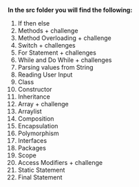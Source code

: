 
**In the src folder you will find the following:**
1. If then else
2. Methods + challenge
3. Method Overloading + challenge
4. Switch + challenges
5. For Statement + challenges
6. While and Do While + challenges
7. Parsing values from String
8. Reading User Input
9. Class
10. Constructor
11. Inheritance
12. Array + challenge
13. Arraylist
14. Composition
15. Encapsulation
16. Polymorphism
17. Interfaces    
18. Packages
19. Scope
20. Access Modifiers + challenge
21. Static Statement
22. Final Statement


